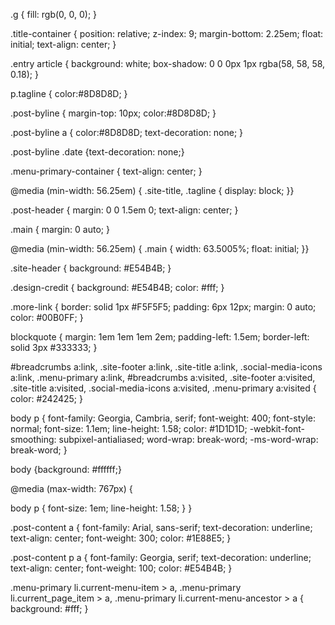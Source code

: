 .g {
    fill: rgb(0, 0, 0);
}

.title-container {
    position: relative;
    z-index: 9;
    margin-bottom: 2.25em;
    float: initial;
		text-align: center;
}

.entry article {
	background: white;
	box-shadow: 0 0 0px 1px rgba(58, 58, 58, 0.18);
}


p.tagline {
	color:#8D8D8D;
}

.post-byline {
	margin-top: 10px;
	color:#8D8D8D;
}

.post-byline a {
	color:#8D8D8D;
	text-decoration: none;
}

.post-byline .date {text-decoration: none;}

.menu-primary-container {
    text-align: center;
}

@media (min-width: 56.25em)
	{
.site-title, .tagline {
display: block;
	}}

.post-header {
margin: 0 0 1.5em 0;
text-align: center;
}

.main {
margin: 0 auto;
}

@media (min-width: 56.25em) {
.main {
width: 63.5005%;
float: initial;
	}}

.site-header {
	background: #E54B4B;
}

.design-credit {
	background: #E54B4B;
	color: #fff;
}

.more-link {
    border: solid 1px #F5F5F5;
    padding: 6px 12px;
	margin: 0 auto;
	color: #00B0FF;
}

blockquote {
    margin: 1em 1em 1em 2em;
    padding-left: 1.5em;
    border-left: solid 3px #333333;
}


#breadcrumbs a:link, .site-footer a:link, .site-title a:link, .social-media-icons a:link, .menu-primary a:link, #breadcrumbs a:visited, .site-footer a:visited, .site-title a:visited, .social-media-icons a:visited, .menu-primary a:visited 
{
	color: #242425;
}


body p {
	font-family: Georgia, Cambria, serif;
	font-weight: 400;
	font-style: normal;
	font-size: 1.1em;
	line-height: 1.58;
	color: #1D1D1D;
	-webkit-font-smoothing: subpixel-antialiased;
	word-wrap: break-word;
	-ms-word-wrap: break-word;
}

body {background: #ffffff;}

@media (max-width: 767px) {

body p {
	font-size: 1em;
	line-height: 1.58;
}
}

.post-content a {
	font-family: Arial, sans-serif;
	text-decoration: underline;
	text-align: center;
	font-weight: 300;
	color: #1E88E5;
}

.post-content p a {
	font-family: Georgia, serif;
	text-decoration: underline;
	text-align: center;
	font-weight: 100;
	color: #E54B4B;
}

.menu-primary li.current-menu-item > a, .menu-primary li.current_page_item > a, .menu-primary li.current-menu-ancestor > a {
	background: #fff;
}

